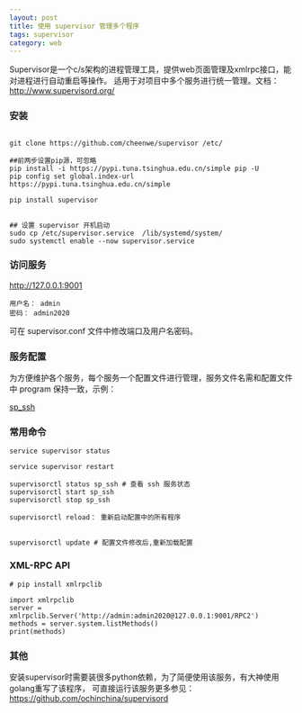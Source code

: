 ```yaml
---
layout: post
title: 使用 supervisor 管理多个程序
tags: supervisor
category: web
---
```




Supervisor是一个c/s架构的进程管理工具，提供web页面管理及xmlrpc接口，能对进程进行自动重启等操作。
适用于对项目中多个服务进行统一管理。文档： http://www.supervisord.org/



### 安装

```

git clone https://github.com/cheenwe/supervisor /etc/

##前两步设置pip源，可忽略
pip install -i https://pypi.tuna.tsinghua.edu.cn/simple pip -U
pip config set global.index-url https://pypi.tuna.tsinghua.edu.cn/simple

pip install supervisor


## 设置 supervisor 开机启动
sudo cp /etc/supervisor.service  /lib/systemd/system/
sudo systemctl enable --now supervisor.service  

```

### 访问服务

http://127.0.0.1:9001


```
用户名： admin
密码： admin2020

```

可在 supervisor.conf 文件中修改端口及用户名密码。


### 服务配置

为方便维护各个服务，每个服务一个配置文件进行管理，服务文件名需和配置文件中 program 保持一致，示例：

[sp_ssh](conf/sp_ssh.ini)


 
### 常用命令


```
service supervisor status 

service supervisor restart 

supervisorctl status sp_ssh # 查看 ssh 服务状态
supervisorctl start sp_ssh
supervisorctl stop sp_ssh

supervisorctl reload： 重新启动配置中的所有程序


supervisorctl update # 配置文件修改后,重新加载配置

```


### XML-RPC API 


```
# pip install xmlrpclib

import xmlrpclib
server = xmlrpclib.Server('http://admin:admin2020@127.0.0.1:9001/RPC2')
methods = server.system.listMethods()
print(methods)

```

### 其他

安装supervisor时需要装很多python依赖，为了简便使用该服务，有大神使用golang重写了该程序，
可直接运行该服务更多参见： https://github.com/ochinchina/supervisord